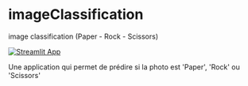 # imageClassification
image classification (Paper - Rock - Scissors)

[![Streamlit App](https://static.streamlit.io/badges/streamlit_badge_black_white.svg)](https://share.streamlit.io/abdoulaye2711/imageclassification/main/app.py/)

Une application qui permet de prédire si la photo est 'Paper', 'Rock' ou 'Scissors'
